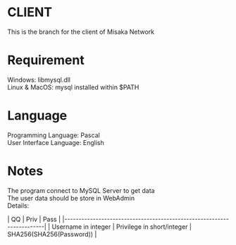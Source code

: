 # CLIENT
This is the branch for the client of Misaka Network<br>
# Requirement
Windows: libmysql.dll<br>
Linux & MacOS: mysql installed within $PATH<br>
# Language
Programming Language: Pascal<br>
User Interface Language: English<br>
# Notes
The program connect to MySQL Server to get data<br>
The user data should be store in WebAdmin<br>
Details: <br>

| QQ | Priv | Pass |
|-----------------------------------------------------------------------|
| Username in integer | Privilege in short/integer | SHA256(SHA256(Password)) |
